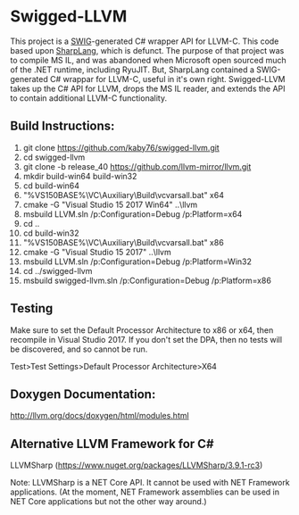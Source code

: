 # Swigged-LLVM

This project is a [SWIG](http://swig.org)-generated C# wrapper API for LLVM-C. This code
based upon [SharpLang](https://github.com/xen2/SharpLang), which is defunct. The purpose of that project
was to compile MS IL, and was abandoned when Microsoft open sourced much of the .NET runtime, including
RyuJIT. But, SharpLang contained a SWIG-generated C# wrappar for LLVM-C, useful in it's own right.
Swigged-LLVM takes up the C# API for LLVM, drops the MS IL reader, and extends the API to contain
additional LLVM-C functionality.

## Build Instructions:

1) git clone https://github.com/kaby76/swigged-llvm.git
2) cd swigged-llvm
3) git clone -b release_40 https://github.com/llvm-mirror/llvm.git
4) mkdir build-win64 build-win32
5) cd build-win64
6) "%VS150BASE%\VC\Auxiliary\Build\vcvarsall.bat" x64
7) cmake -G "Visual Studio 15 2017 Win64" ..\llvm
8) msbuild LLVM.sln /p:Configuration=Debug /p:Platform=x64
9) cd ..
10) cd build-win32
11) "%VS150BASE%\VC\Auxiliary\Build\vcvarsall.bat" x86
12) cmake -G "Visual Studio 15 2017" ..\llvm
13) msbuild LLVM.sln /p:Configuration=Debug /p:Platform=Win32
14) cd ../swigged-llvm
15) msbuild swigged-llvm.sln /p:Configuration=Debug /p:Platform=x86

## Testing

Make sure to set the Default Processor Architecture to x86 or x64, then
recompile in Visual Studio 2017. If you don't set the DPA, then
no tests will be discovered, and so cannot be run.

Test>Test Settings>Default Processor Architecture>X64

## Doxygen Documentation:

http://llvm.org/docs/doxygen/html/modules.html

## Alternative LLVM Framework for C#

LLVMSharp (https://www.nuget.org/packages/LLVMSharp/3.9.1-rc3)

Note: LLVMSharp is a NET Core API. It cannot be used with NET Framework applications.
(At the moment, NET Framework assemblies can be used in NET Core applications but not
the other way around.)
